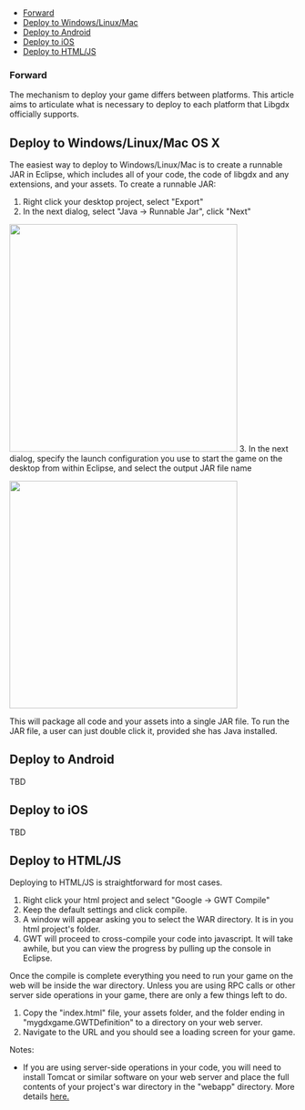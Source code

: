 ###  ###

* [Forward](#Forward)
* [Deploy to Windows/Linux/Mac](#Deploy_to_Windows/Linux/Mac)
* [Deploy to Android](#Deploy_to_Android)
* [Deploy to iOS](#Deploy_to_iOS)
* [Deploy to HTML/JS](#Deploy_to_HTML/JS)


### <a id="Forward"></a>Forward ###
The mechanism to deploy your game differs between platforms. This article aims to articulate what is necessary to deploy to each platform that Libgdx officially supports.

## <a id="Deploy_to_Windows/Linux/Mac"></a>Deploy to Windows/Linux/Mac OS X ##
The easiest way to deploy to Windows/Linux/Mac is to create a runnable JAR in Eclipse, which includes all of your code, the code of libgdx and any extensions, and your assets. To create a runnable JAR:

  1. Right click your desktop project, select "Export"
  2. In the next dialog, select "Java -> Runnable Jar", click "Next"

<img src="http://libgdx.badlogicgames.com/uploads/Screen%20Shot%202013-08-23%20at%2011.12.45-xTDyPTSMu2.png" width="400"></img>
  3. In the next dialog, specify the launch configuration you use to start the game on the desktop from within Eclipse, and select the output JAR file name

<img src="http://libgdx.badlogicgames.com/uploads/Screen%20Shot%202013-08-23%20at%2011.16.10-0STXrLHoAH.png" width="400"></img>

This will package all code and your assets into a single JAR file. To run the JAR file, a user can just double click it, provided she has Java installed.

## <a id="Deploy_to_Android"></a>Deploy to Android ##
TBD

## <a id="Deploy_to_iOS"></a>Deploy to iOS ##
TBD

## <a id="Deploy_to_HTML/JS"></a>Deploy to HTML/JS ##
Deploying to HTML/JS is straightforward for most cases.
  1. Right click your html project and select "Google -> GWT Compile"
  2. Keep the default settings and click compile.
  3. A window will appear asking you to select the WAR directory. It is in you html project's folder.
  4. GWT will proceed to cross-compile your code into javascript. It will take awhile, but you can view the progress by pulling up the console in Eclipse.

Once the compile is complete everything you need to run your game on the web will be inside the war directory. Unless you are using RPC calls or other server side operations in your game, there are only a few things left to do.
  1. Copy the "index.html" file, your assets folder, and the folder ending in "mygdxgame.GWTDefinition" to a directory on your web server.
  2. Navigate to the URL and you should see a loading screen for your game. 

Notes:
  * If you are using server-side operations in your code, you will need to install Tomcat or similar software on your web server and place the full contents of your project's war directory in the "webapp" directory. More details [here.](https://tomcat.apache.org/tomcat-6.0-doc/appdev/deployment.html)  